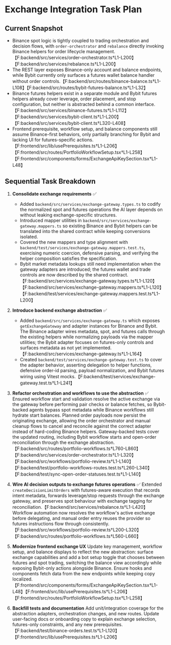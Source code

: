 # Exchange Integration Task Plan

## Current Snapshot
- Binance spot logic is tightly coupled to trading orchestration and decision flows, with `order-orchestrator` and `rebalance` directly invoking Binance helpers for order lifecycle management.【F:backend/src/services/order-orchestrator.ts†L1-L200】【F:backend/src/services/rebalance.ts†L1-L200】
- The REST layer exposes Binance-only account and balance endpoints, while Bybit currently only surfaces a futures wallet balance handler without order controls.【F:backend/src/routes/binance-balance.ts†L1-L108】【F:backend/src/routes/bybit-futures-balance.ts†L1-L32】
- Binance futures helpers exist in a separate module and Bybit futures helpers already cover leverage, order placement, and stop configuration, but neither is abstracted behind a common interface.【F:backend/src/services/binance-futures.ts†L1-L112】【F:backend/src/services/bybit-client.ts†L1-L200】【F:backend/src/services/bybit-client.ts†L320-L408】
- Frontend prerequisite, workflow setup, and balance components still assume Binance-first behaviors, only partially branching for Bybit and lacking UI for futures-specific actions.【F:frontend/src/lib/usePrerequisites.ts†L1-L206】【F:frontend/src/routes/PortfolioWorkflowSetup.tsx†L1-L258】【F:frontend/src/components/forms/ExchangeApiKeySection.tsx†L1-L48】

## Sequential Task Breakdown
1. **Consolidate exchange requirements** ✅
   - Added `backend/src/services/exchange-gateway.types.ts` to codify the normalized spot and futures operations the AI layer depends on without leaking exchange-specific structures.
   - Introduced mapper utilities in `backend/src/services/exchange-gateway.mappers.ts` so existing Binance and Bybit helpers can be translated into the shared contract while keeping conversions isolated.
   - Covered the new mappers and type alignment with `backend/test/services/exchange-gateway.mappers.test.ts`, exercising numeric coercion, defensive parsing, and verifying the helper composition satisfies the specification.
   - Bybit market metadata lookups still need implementation when the gateway adapters are introduced; the futures wallet and trade controls are now described by the shared contract.【F:backend/src/services/exchange-gateway.types.ts†L1-L120】【F:backend/src/services/exchange-gateway.mappers.ts†L1-L120】【F:backend/test/services/exchange-gateway.mappers.test.ts†L1-L200】

2. **Introduce backend exchange abstraction** ✅
   - Added `backend/src/services/exchange-gateway.ts` which exposes `getExchangeGateway` and adapter instances for Binance and Bybit. The Binance adapter wires metadata, spot, and futures calls through the existing helpers while normalizing payloads via the mapper utilities; the Bybit adapter focuses on futures-only controls and surfaces metadata as not yet implemented.【F:backend/src/services/exchange-gateway.ts†L1-L164】
   - Created `backend/test/services/exchange-gateway.test.ts` to cover the adapter behavior, asserting delegation to helper functions, defensive order-id parsing, payload normalization, and Bybit futures wiring using Vitest mocks.【F:backend/test/services/exchange-gateway.test.ts†L1-L241】

3. **Refactor orchestration and workflows to use the abstraction** ✅
   Ensured workflow start and validation resolve the active exchange via the gateway before performing pair checks or balance fetches, so Bybit-backed agents bypass spot metadata while Binance workflows still hydrate start balances. Planned order payloads now persist the originating exchange, allowing the order orchestrator and manual cleanup flows to cancel and reconcile against the correct adapter instead of hard-coding Binance helpers. Gateway-backed tests cover the updated routing, including Bybit workflow starts and open-order reconciliation through the exchange abstraction.【F:backend/src/routes/portfolio-workflows.ts†L760-L860】【F:backend/src/services/order-orchestrator.ts†L1-L320】【F:backend/src/workflows/portfolio-review.ts†L1-L140】【F:backend/test/portfolio-workflows-routes.test.ts†L260-L340】【F:backend/test/sync-open-order-statuses.test.ts†L1-L140】

4. **Wire AI decision outputs to exchange futures operations** ✅
   Extended `createDecisionLimitOrders` with futures-aware execution that records intent metadata, forwards leverage/stop requests through the exchange gateway, and preserves spot behaviour with exchange tagging for reconciliation.【F:backend/src/services/rebalance.ts†L1-L420】
   Workflow automation now resolves the workflow's active exchange before delegating, and manual order entry reuses the provider so futures instructions flow through consistently.【F:backend/src/workflows/portfolio-review.ts†L200-L320】【F:backend/src/routes/portfolio-workflows.ts†L560-L660】

5. **Modernize frontend exchange UX**
   Update key management, workflow setup, and balance displays to reflect the new abstraction: surface exchange capabilities and add a bot setup toggle that chooses between futures and spot trading, switching the balance view accordingly while exposing Bybit-only actions alongside Binance. Ensure hooks and components fetch data from the new endpoints while keeping copy localized.【F:frontend/src/components/forms/ExchangeApiKeySection.tsx†L1-L48】【F:frontend/src/lib/usePrerequisites.ts†L1-L206】【F:frontend/src/routes/PortfolioWorkflowSetup.tsx†L1-L258】

6. **Backfill tests and documentation**
   Add unit/integration coverage for the abstraction adapters, orchestration changes, and new routes. Update user-facing docs or onboarding copy to explain exchange selection, futures-only constraints, and any new prerequisites.【F:backend/test/binance-orders.test.ts†L1-L120】【F:frontend/src/lib/usePrerequisites.ts†L1-L206】

